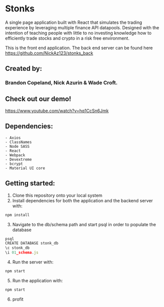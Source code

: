 # Stonks

A single page application built with React that simulates the trading experience by leveraging multiple finance API datapools. Designed with the intention of teaching people with little to no investing knowledge how to efficiently trade stocks and crypto in a risk free environment.

This is the front end application. The back end server can be found here https://github.com/NickAz123/stonks_back

## Created by:
### Brandon Copeland, Nick Azurin & Wade Croft.

## Check out our demo!

https://www.youtube.com/watch?v=hq1CcSn6Jmk
  
## Dependencies:
	- Axios
	- ClassNames
	- Node SASS
	- React
	- Webpack
	- Devextreme
	- bcrypt
	- Material UI core


## Getting started:
1. Clone this repository onto your local system
2. Install dependencies for both the application and the backend server with:
```js
npm install
```
3. Navigate to the db/schema path and start psql in order to populate the database
```js
psql
CREATE DATABASE stonk_db
\c stonk_db
\i 01_schema.js
```
4. Run the server with:
```js
npm start
```
5. Run the application with:
```js
npm start
```
6. profit
